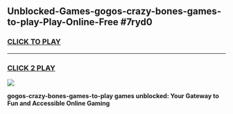 
## Unblocked-Games-gogos-crazy-bones-games-to-play-Play-Online-Free #7ryd0
<h3>
<a href="https://us.freeplayer.one?title=gogos-crazy-bones-games-to-play&ref=10M">CLICK TO PLAY</a></h3>
<hr>

<h3>
<a href="https://us.freeplayer.one?title=gogos-crazy-bones-games-to-play&ref=10M">CLICK 2 PLAY</a>
  
</h3>

<a href="https://us.freeplayer.one?title=gogos-crazy-bones-games-to-play&ref=10M"><img src="https://clearcache.store/games.png"></a>


**gogos-crazy-bones-games-to-play games unblocked: Your Gateway to Fun and Accessible Online Gaming**
